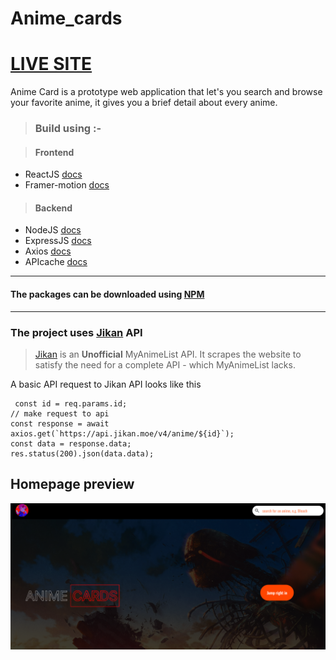 
# Anime_cards

# [LIVE SITE](https://different-pear-bullfrog.cyclic.app/)

Anime Card is a prototype web application that let's you search and browse your favorite anime, it gives you a brief detail about every anime.

> ### Build using :- 

> #### Frontend
 *  ReactJS  [docs](https://react.dev/)
 * Framer-motion [docs](https://www.framer.com/motion/)
 
 > #### Backend
 * NodeJS [docs](https://nodejs.org/en)
 * ExpressJS [docs](https://expressjs.com/)
 * Axios [docs](https://axios-http.com/)
 * APIcache [docs](https://apicache.net/)
 
 ---
#### The packages can be downloaded using [NPM](https://www.npmjs.com/)

---
### The project uses [Jikan](https://docs.api.jikan.moe/) API 
> [Jikan](https://jikan.moe) is an **Unofficial** MyAnimeList API. It scrapes the website to satisfy the need for a complete API - which MyAnimeList lacks.

A basic API request to Jikan API looks like this


     const id = req.params.id;
    // make request to api
    const response = await axios.get(`https://api.jikan.moe/v4/anime/${id}`);
    const data = response.data;
    res.status(200).json(data.data);

 
 
 ## Homepage preview
 
 ![Anime Cards Homepage](https://github.com/Alucard2169/Anime_cards/blob/main/Screenshot%202022-09-26%20at%2009-43-31%20Anime%20Cards.png?raw=true)
